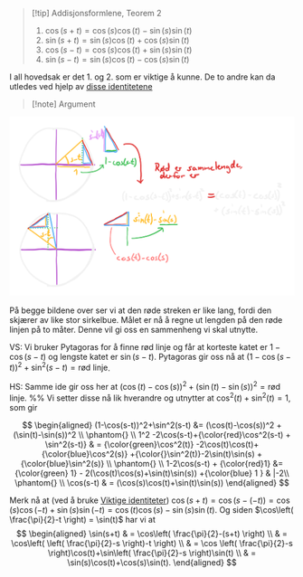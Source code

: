 
> [!tip] Addisjonsformlene, Teorem 2
> 1. $\cos(s+t) =\cos(s)\cos(t)-\sin(s)\sin(t)$
> 2. $\sin(s+t) = \sin(s)\cos(t)+\cos(s)\sin(t)$
> 3. $\cos(s-t) = \cos(s)\cos(t)+\sin(s)\sin(t)$
> 4. $\sin(s-t)=\sin(s)\cos (t) - \cos(s)\sin(t)$

I all hovedsak er det 1. og 2. som er viktige å kunne. De to andre kan da utledes ved hjelp av [disse identitetene](P.7%20Trigonometri/Viktige%20identiteter.md)

> [!note] Argument 
> 

![](../Files/shapes%20at%2024-07-15%2013.18.41.svg)

På begge bildene over ser vi at den røde streken er like lang, fordi den skjærer av like stor sirkelbue. Målet er nå å regne ut lengden på den røde linjen på to måter. Denne vil gi oss en sammenheng vi skal utnytte.

VS: Vi bruker Pytagoras for å finne rød linje og får at korteste katet er $1-\cos(s-t)$ og lengste katet er $\sin(s-t)$. Pytagoras gir oss nå at $(1-\cos(s-t))^2+\sin^2(s-t) = \text{rød linje}$.

HS: Samme ide gir oss her at $(\cos(t)-\cos(s))^2 +(\sin(t)-\sin(s))^2 = \text{rød linje}$. 
 %%
Vi setter disse nå lik hverandre og utnytter at $\cos^2 (t)+ \sin^2(t) = 1$, som gir

$$
\begin{aligned} 
  (1-\cos(s-t))^2+\sin^2(s-t)  &= (\cos(t)-\cos(s))^2 +(\sin(t)-\sin(s))^2   \\
  \phantom{} \\
  1^2 -2\cos(s-t)+{\color{red}\cos^2(s-t) + \sin^2(s-t)} & = {\color{green}\cos^2(t)} -2\cos(t)\cos(t)+{\color{blue}\cos^2(s)} +{\color{}\sin^2(t)}-2\sin(t)\sin(s) + {\color{blue}\sin^2(s)} \\
  \phantom{} \\
  1-2\cos(s-t) + {\color{red}1} &= {\color{green}   1} - 2(\cos(t)\cos(s)+\sin(t)\sin(s)) +{\color{blue} 1 } & |-2\\
  \phantom{} \\
  \cos(s-t) & = (\cos(s)\cos(t)+\sin(t)\sin(s))
\end{aligned} 
$$

Merk nå at (ved å bruke [Viktige identiteter](P.7%20Trigonometri/Viktige%20identiteter.md)) $\cos(s+t) = \cos(s-(-t)) = \cos(s)\cos(-t)+\sin(s)\sin(-t) = \cos(t)\cos(s)-\sin(s)\sin(t)$. Og siden $\cos\left( \frac{\pi}{2}-t \right) = \sin(t)$ har vi at
$$
\begin{aligned} 
  \sin(s+t) & = \cos\left( \frac{\pi}{2}-(s+t) \right) \\
   & = \cos\left( \left( \frac{\pi}{2}-s \right)-t \right) \\
   & = \cos \left( \frac{\pi}{2}-s \right)\cos(t)+\sin\left( \frac{\pi}{2}-s \right)\sin(t) \\
   & = \sin(s)\cos(t)+\cos(s)\sin(t).
\end{aligned} 
$$
